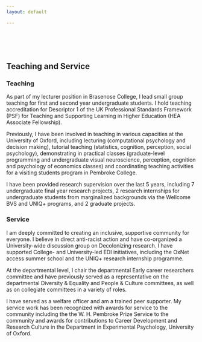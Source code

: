 ```yaml
---
layout: default

---
```



<br>
<br>
<br>

## Teaching and Service

### Teaching
As part of my lecturer position in Brasenose College, I lead small group teaching for first and second year undergraduate students. I hold teaching accreditation for Descriptor 1 of the UK Professional Standards Framework (PSF) for Teaching and Supporting Learning in Higher Education (HEA Associate Fellowship). 

Previously, I have been involved in teaching in various capacities at the University of Oxford, including lecturing (computational psychology and decision making), tutorial teaching (statistics, cognition, perception, social psychology), demonstrating in practical classes (graduate-level programming and undergraduate visual neuroscience, perception, cognition and psychology of economics classes) and coordinating teaching activities for a visiting students program in Pembroke College. 

I have been provided research supervision over the last 5 years, including 7 undergraduate final year research projects, 2 research internships for undergraduate students from marginalized backgrounds via the Wellcome BVS and UNIQ+ programs, and 2 graduate projects.


### Service
I am deeply committed to creating an inclusive, supportive community for everyone. I believe in direct anti-racist action and have co-organized a University-wide discussion group on Decolonizing research. I have supported College- and University-led EDI initiatives, including the OxNet access summer school and the UNIQ+ research internship programme. 

At the departmental level, I chair the departmental Early career researchers committee and have previously served as a representative on the departmental Diversity & Equality and People & Culture committees, as well as on collegiate committees in a variety of roles. 

I have served as a welfare officer and am a trained peer supporter. My service work has been recognized with awards for service to the community including the the W. H. Pembroke Prize Service to the community and awards for contributions to Career Development and Research Culture in the Department in Experimental Psychology, University of Oxford.
